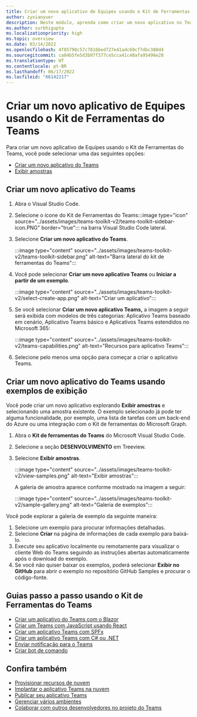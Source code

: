 ```yaml
---
title: Criar um novo aplicativo de Equipes usando o Kit de Ferramentas do Teams
author: zyxiaoyuer
description: Neste módulo, aprenda como criar um novo aplicativo no Teams usando o Kit de ferramentas Teams, crie um novo aplicativo do Teams usando amostras de exibição
ms.author: surbhigupta
ms.localizationpriority: high
ms.topic: overview
ms.date: 03/14/2022
ms.openlocfilehash: 4f85798c57c7816bed727e41adc69cf7dbc380d4
ms.sourcegitcommit: ca84b5fe5d3b97f377ce5cca41c48afa95496e28
ms.translationtype: HT
ms.contentlocale: pt-BR
ms.lasthandoff: 06/17/2022
ms.locfileid: "66142217"
---
```

# <a name="create-a-new-teams-app-using-teams-toolkit"></a>Criar um novo aplicativo de Equipes usando o Kit de Ferramentas do Teams

Para criar um novo aplicativo de Equipes usando o Kit de Ferramentas do Teams, você pode selecionar uma das seguintes opções:

* [Criar um novo aplicativo do Teams](create-new-project.md#create-a-new-teams-app)
* [Exibir amostras](create-new-project.md#create-a-new-teams-app-using-view-samples)

## <a name="create-a-new-teams-app"></a>Criar um novo aplicativo do Teams

1. Abra o Visual Studio Code.
1. Selecione o ícone do Kit de Ferramentas do Teams:::image type="icon" source="../assets/images/teams-toolkit-v2/teams-toolkit-sidebar-icon.PNG" border="true"::: na barra Visual Studio Code lateral.
1. Selecione **Criar um novo aplicativo do Teams**.

   :::image type="content" source="../assets/images/teams-toolkit-v2/teams-toolkit-sidebar.png" alt-text="Barra lateral do kit de ferramentas do Teams":::

1. Você pode selecionar **Criar um novo aplicativo Teams** ou **Iniciar a partir de um exemplo**.

   :::image type="content" source="../assets/images/teams-toolkit-v2/select-create-app.png" alt-text="Criar um aplicativo":::

1. Se você selecionar **Criar um novo aplicativo Teams,** a imagem a seguir será exibida com modelos de três categorias: Aplicativo Teams baseado em cenário, Aplicativo Teams básico e Aplicativos Teams estendidos no Microsoft 365:

   :::image type="content" source="../assets/images/teams-toolkit-v2/teams-capabilities.png" alt-text="Recursos para aplicativo Teams":::

1. Selecione pelo menos uma opção para começar a criar o aplicativo Teams.

## <a name="create-a-new-teams-app-using-view-samples"></a>Criar um novo aplicativo do Teams usando exemplos de exibição

Você pode criar um novo aplicativo explorando **Exibir amostras** e selecionando uma amostra existente. O exemplo selecionado já pode ter alguma funcionalidade, por exemplo, uma lista de tarefas com um back-end do Azure ou uma integração com o Kit de ferramentas do Microsoft Graph.

 1. Abra o **Kit de ferramentas do Teams** do Microsoft Visual Studio Code.
 1. Selecione a seção **DESENVOLVIMENTO** em Treeview.
 1. Selecione **Exibir amostras**. 

    :::image type="content" source="../assets/images/teams-toolkit-v2/view-samples.png" alt-text="Exibir amostras":::

    A galeria de amostra aparece conforme mostrado na imagem a seguir:

    :::image type="content" source="../assets/images/teams-toolkit-v2/sample-gallery.png" alt-text="Galeria de exemplos":::

  Você pode explorar a galeria de exemplo da seguinte maneira:

  1. Selecione um exemplo para procurar informações detalhadas.
  1. Selecione **Criar** na página de informações de cada exemplo para baixá-lo. 
  1. Execute seu aplicativo localmente ou remotamente para visualizar o cliente Web do Teams seguindo as instruções abertas automaticamente após o download do exemplo.
  1. Se você não quiser baixar os exemplos, poderá selecionar **Exibir no GitHub** para abrir o exemplo no repositório GitHub Samples e procurar o código-fonte.

## <a name="step-by-step-guides-using-teams-toolkit"></a>Guias passo a passo usando o Kit de Ferramentas do Teams

* [Criar um aplicativo do Teams com o Blazor](../sbs-gs-blazorupdate.yml)
* [Criar um Teams com JavaScript usando React](../sbs-gs-javascript.yml)
* [Criar um aplicativo Teams com SPFx](../sbs-gs-spfx.yml)
* [Criar um aplicativo Teams com C# ou .NET](../sbs-gs-csharp.yml)
* [Enviar notificação para o Teams](../sbs-gs-notificationbot.yml)
* [Criar bot de comando](../sbs-gs-commandbot.yml)

## <a name="see-also"></a>Confira também

* [Provisionar recursos de nuvem](provision.md)
* [Implantar o aplicativo Teams na nuvem](deploy.md)
* [Publicar seu aplicativo Teams](../concepts/deploy-and-publish/appsource/publish.md)
* [Gerenciar vários ambientes](TeamsFx-multi-env.md)
* [Colaborar com outros desenvolvedores no projeto do Teams](TeamsFx-collaboration.md)